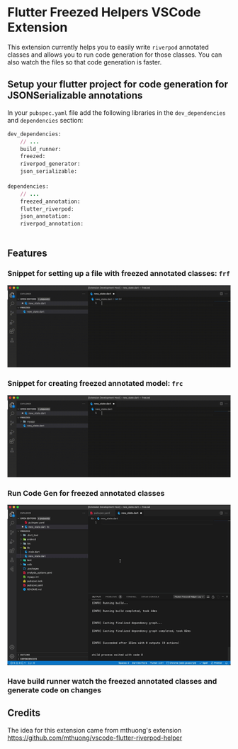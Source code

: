 # Flutter Freezed Helpers VSCode Extension

This extension currently helps you to easily write `riverpod` annotated classes and allows you to run code generation for those classes. You can also watch the files so that code generation is faster.

<!-- 👉 <https://marketplace.visualstudio.com/items?itemName=mthuong.vscode-flutter-freezed-helper> -->

## Setup your flutter project for code generation for JSONSerializable annotations

In your `pubspec.yaml` file add the following libraries in the `dev_dependencies` and `dependencies` section:

```ruby
dev_dependencies:
    // ...
    build_runner:
    freezed:
    riverpod_generator:
    json_serializable:

dependencies:
    // ...
    freezed_annotation:
    flutter_riverpod:
    json_annotation:
    riverpod_annotation:
    
```

## Features

### Snippet for setting up a file with freezed annotated classes: `frf`

![frf](media/frf.gif)

### Snippet for creating freezed annotated model: `frc`

![frc](media/frc.gif)

### Run Code Gen for freezed annotated classes

![code gen](media/build.gif)

### Have build runner watch the freezed annotated classes and generate code on changes

## Credits
The idea for this extension came from mthuong's extension <https://github.com/mthuong/vscode-flutter-riverpod-helper>

